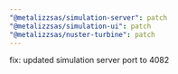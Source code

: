 ```yaml
---
"@metalizzsas/simulation-server": patch
"@metalizzsas/simulation-ui": patch
"@metalizzsas/nuster-turbine": patch
---
```


fix: updated simulation server port to 4082

